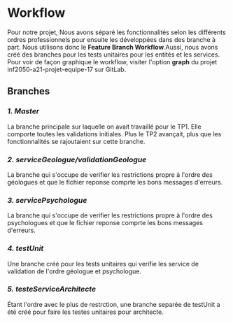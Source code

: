 # Workflow

Pour notre projet, Nous avons séparé les fonctionnalités selon les différents ordres 
professionnels pour ensuite les développées dans des branche à part. Nous utilisons 
donc le **Feature Branch Workflow**.Aussi, nous avons créé des branches pour les
tests unitaires pour les entités et les services. Pour voir de façon graphique le 
workflow, visiter l'option **graph** du projet inf2050-a21-projet-equipe-17 sur GitLab.

## Branches

### *1. Master*
La branche principale sur laquelle on avait travaillé pour le TP1. Elle comporte 
toutes les validations initiales. Plus le TP2 avançait, plus que les fonctionnalités
se rajoutaient sur cette branche. 

### *2. serviceGeologue/validationGeologue*
La branche qui s'occupe de verifier les restrictions propre à l'ordre des géologues
et que le fichier reponse comprte les bons messages d'erreurs.


### *3. servicePsychologue*
La branche qui s'occupe de verifier les restrictions propre à l'ordre des psychologues
et que le fichier reponse comprte les bons messages d'erreurs.

### *4. testUnit*
Une branche créé pour les tests unitaires qui verifie les service de validation 
de l'ordre géologue et psychologue.

### *5. testeServiceArchitecte*
Étant l'ordre avec le plus de restrction, une branche separée de testUnit a été créé
pour faire les testes unitaires pour architecte.
